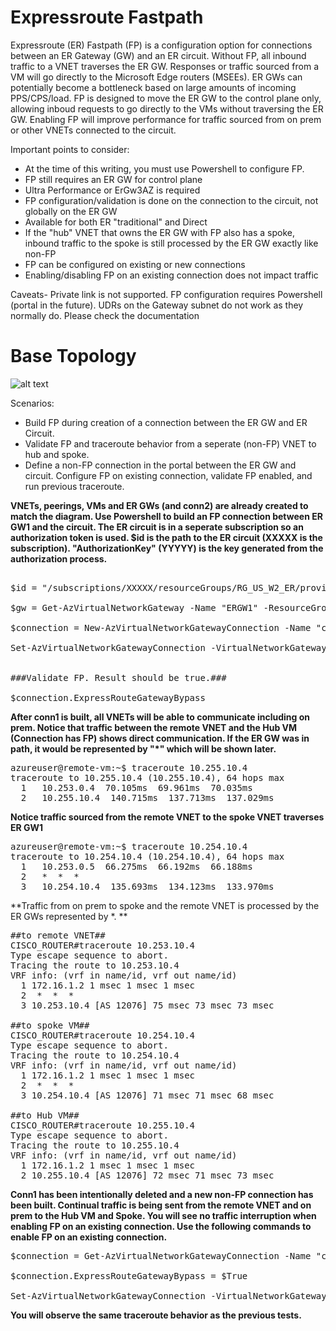 # Expressroute Fastpath
Expressroute (ER) Fastpath (FP) is a configuration option for connections between an ER Gateway (GW) and an ER circuit. Without FP, all inbound traffic to a VNET traverses the ER GW. Responses or traffic sourced from a VM will go directly to the Microsoft Edge routers (MSEEs). ER GWs can potentially become a bottleneck based on large amounts of incoming PPS/CPS/load. FP is designed to move the ER GW to the control plane only, allowing inboud requests to go directly to the VMs without traversing the ER GW. Enabling FP will improve performance for traffic sourced from on prem or other VNETs connected to the circuit.

Important points to consider:
- At the time of this writing, you must use Powershell to configure FP. 
- FP still requires an ER GW for control plane
- Ultra Performance or ErGw3AZ is required
- FP configuration/validation is done on the connection to the circuit, not globally on the ER GW
- Available for both ER "traditional" and Direct
- If the "hub" VNET that owns the ER GW with FP also has a spoke, inbound traffic to the spoke is still processed by the ER GW exactly like non-FP 
- FP can be configured on existing or new connections
- Enabling/disabling FP on an existing connection does not impact traffic



Caveats- Private link is not supported. FP configuration requires Powershell (portal in the future). UDRs on the Gateway subnet do not work as they normally do. Please check the documentation

# Base Topology
![alt text](https://github.com/jwrightazure/lab/blob/master/images/fp%20topo.png)

Scenarios:
- Build FP during creation of a connection between the ER GW and ER Circuit. 
- Validate FP and traceroute behavior from a seperate (non-FP) VNET to hub and spoke.
- Define a non-FP connection in the portal between the ER GW and circuit. Configure FP on existing connection, validate FP enabled, and run previous traceroute.


**VNETs, peerings, VMs and ER GWs (and conn2) are already created to match the diagram. Use Powershell to build an FP connection between ER GW1 and the circuit. The ER circuit is in a seperate subscription so an authorization token is used. $id is the path to the ER circuit (XXXXX is the subscription). "AuthorizationKey" (YYYYY) is the key generated from the authorization process.**

<pre lang="...">

$id = "/subscriptions/XXXXX/resourceGroups/RG_US_W2_ER/providers/Microsoft.Network/expressRouteCircuits/CIRCUIT_EQUINIX"  

$gw = Get-AzVirtualNetworkGateway -Name "ERGW1" -ResourceGroupName "FP"

$connection = New-AzVirtualNetworkGatewayConnection -Name "conn1" -ResourceGroupName "FP" -ExpressRouteGatewayBypass -Location "East US" -VirtualNetworkGateway1 $gw -PeerId $id -ConnectionType ExpressRoute -AuthorizationKey "YYYYY"

Set-AzVirtualNetworkGatewayConnection -VirtualNetworkGatewayConnection $connection


###Validate FP. Result should be true.###

$connection.ExpressRouteGatewayBypass 
</pre>

**After conn1 is built, all VNETs will be able to communicate including on prem. Notice that traffic between the remote VNET and the Hub VM (Connection has FP) shows direct communication. If the ER GW was in path, it would be represented by "*" which will be shown later.**
<pre lang="...">
azureuser@remote-vm:~$ traceroute 10.255.10.4
traceroute to 10.255.10.4 (10.255.10.4), 64 hops max
  1   10.253.0.4  70.105ms  69.961ms  70.035ms 
  2   10.255.10.4  140.715ms  137.713ms  137.029ms
</pre>

**Notice traffic sourced from the remote VNET to the spoke VNET traverses ER GW1**
<pre lang="...">
azureuser@remote-vm:~$ traceroute 10.254.10.4
traceroute to 10.254.10.4 (10.254.10.4), 64 hops max
  1   10.253.0.5  66.275ms  66.192ms  66.188ms 
  2   *  *  * 
  3   10.254.10.4  135.693ms  134.123ms  133.970ms
</pre>

**Traffic from on prem to spoke and the remote VNET is processed by the ER GWs represented by *. **
<pre lang="...">
##to remote VNET##
CISCO_ROUTER#traceroute 10.253.10.4
Type escape sequence to abort.
Tracing the route to 10.253.10.4
VRF info: (vrf in name/id, vrf out name/id)
  1 172.16.1.2 1 msec 1 msec 1 msec
  2  *  *  * 
  3 10.253.10.4 [AS 12076] 75 msec 73 msec 73 msec

##to spoke VM##
CISCO_ROUTER#traceroute 10.254.10.4
Type escape sequence to abort.
Tracing the route to 10.254.10.4
VRF info: (vrf in name/id, vrf out name/id)
  1 172.16.1.2 1 msec 1 msec 1 msec
  2  *  *  * 
  3 10.254.10.4 [AS 12076] 71 msec 71 msec 68 msec

##to Hub VM##
CISCO_ROUTER#traceroute 10.255.10.4
Type escape sequence to abort.
Tracing the route to 10.255.10.4
VRF info: (vrf in name/id, vrf out name/id)
  1 172.16.1.2 1 msec 1 msec 1 msec
  2 10.255.10.4 [AS 12076] 72 msec 71 msec 73 msec
</pre>

**Conn1 has been intentionally deleted and a new non-FP connection has been built. Continual traffic is being sent from the remote VNET and on prem to the Hub VM and Spoke. You will see no traffic interruption when enabling FP on an existing connection. Use the following commands to enable FP on an existing connection.**
<pre lang="...">
$connection = Get-AzVirtualNetworkGatewayConnection -Name "conn1" -ResourceGroupName "FP" 

$connection.ExpressRouteGatewayBypass = $True

Set-AzVirtualNetworkGatewayConnection -VirtualNetworkGatewayConnection $connection 
</pre>

**You will observe the same traceroute behavior as the previous tests.**

